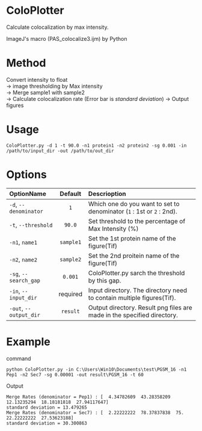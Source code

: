 # ColoPlotter
Calculate colocalization by max intensity.

ImageJ's macro (PAS_colocalize3.ijm) by Python

# Method 
Convert intensity to float  
→ image thresholding by Max intensity   
→ Merge sample1 with sample2  
→ Calculate colocalization rate (Error bar is *standard deviation*)
→ Output figures


# Usage
```
ColoPlotter.py -d 1 -t 90.0 -n1 protein1 -n2 protein2 -sg 0.001 -in /path/to/input_dir -out /path/to/out_dir
```

# Options 

| OptionName | Default | Descrioption |
|:-----------|:------------:|:------------|
| `-d`, `--denominator` | `1` | Which one do you want to set to denominator (`1` : 1st or `2` : 2nd). |
| `-t`, `--threshold` | `90.0` | Set threshold to the percentage of Max Intensity (%) |
| `-n1`, `name1` | `sample1` | Set the 1st protein name of the figure(Tif)|
| `-n2`, `name2` | `sample2` | Set the 2nd proitein name of the figure(Tif)|
| `-sg`, `--search_gap` | `0.001` | ColoPlotter.py sarch the threshold by this gap. |
| `-in`, `--input_dir` | required | Input directory. The directory need to contain multiple figures(Tif). |
| `-out`, `--output_dir` | `result` | Output directory. Result png files are made in the specified directory. |

# Example
command
```
python ColoPlotter.py -in C:\Users\Win10\Documents\test\PGSM_16 -n1 Pep1 -n2 Sec7 -sg 0.00001 -out result\PGSM_16 -t 60
```

Output
```
Merge Rates (denominator = Pep1) : [  4.34782609  43.28358209  12.13235294  18.18181818  27.94117647]
standard deviation = 13.479265
Merge Rates (denominator = Sec7) : [  2.22222222  78.37837838  75.          22.22222222  27.53623188]
standard deviation = 30.300863
```


